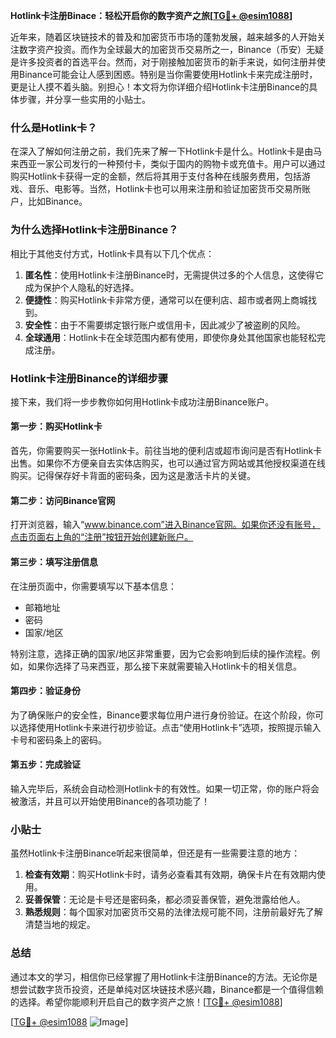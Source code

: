 **Hotlink卡注册Binace：轻松开启你的数字资产之旅[[TG💪+ @esim1088](https://t.me/s/esim1088)]**

近年来，随着区块链技术的普及和加密货币市场的蓬勃发展，越来越多的人开始关注数字资产投资。而作为全球最大的加密货币交易所之一，Binance（币安）无疑是许多投资者的首选平台。然而，对于刚接触加密货币的新手来说，如何注册并使用Binance可能会让人感到困惑。特别是当你需要使用Hotlink卡来完成注册时，更是让人摸不着头脑。别担心！本文将为你详细介绍Hotlink卡注册Binance的具体步骤，并分享一些实用的小贴士。

### 什么是Hotlink卡？

在深入了解如何注册之前，我们先来了解一下Hotlink卡是什么。Hotlink卡是由马来西亚一家公司发行的一种预付卡，类似于国内的购物卡或充值卡。用户可以通过购买Hotlink卡获得一定的金额，然后将其用于支付各种在线服务费用，包括游戏、音乐、电影等。当然，Hotlink卡也可以用来注册和验证加密货币交易所账户，比如Binance。

### 为什么选择Hotlink卡注册Binance？

相比于其他支付方式，Hotlink卡具有以下几个优点：

1. **匿名性**：使用Hotlink卡注册Binance时，无需提供过多的个人信息，这使得它成为保护个人隐私的好选择。
2. **便捷性**：购买Hotlink卡非常方便，通常可以在便利店、超市或者网上商城找到。
3. **安全性**：由于不需要绑定银行账户或信用卡，因此减少了被盗刷的风险。
4. **全球通用**：Hotlink卡在全球范围内都有使用，即使你身处其他国家也能轻松完成注册。

### Hotlink卡注册Binance的详细步骤

接下来，我们将一步步教你如何用Hotlink卡成功注册Binance账户。

#### 第一步：购买Hotlink卡

首先，你需要购买一张Hotlink卡。前往当地的便利店或超市询问是否有Hotlink卡出售。如果你不方便亲自去实体店购买，也可以通过官方网站或其他授权渠道在线购买。记得保存好卡背面的密码条，因为这是激活卡片的关键。

#### 第二步：访问Binance官网

打开浏览器，输入“www.binance.com”进入Binance官网。如果你还没有账号，点击页面右上角的“注册”按钮开始创建新账户。

#### 第三步：填写注册信息

在注册页面中，你需要填写以下基本信息：
- 邮箱地址
- 密码
- 国家/地区

特别注意，选择正确的国家/地区非常重要，因为它会影响到后续的操作流程。例如，如果你选择了马来西亚，那么接下来就需要输入Hotlink卡的相关信息。

#### 第四步：验证身份

为了确保账户的安全性，Binance要求每位用户进行身份验证。在这个阶段，你可以选择使用Hotlink卡来进行初步验证。点击“使用Hotlink卡”选项，按照提示输入卡号和密码条上的密码。

#### 第五步：完成验证

输入完毕后，系统会自动检测Hotlink卡的有效性。如果一切正常，你的账户将会被激活，并且可以开始使用Binance的各项功能了！

### 小贴士

虽然Hotlink卡注册Binance听起来很简单，但还是有一些需要注意的地方：

1. **检查有效期**：购买Hotlink卡时，请务必查看其有效期，确保卡片在有效期内使用。
2. **妥善保管**：无论是卡号还是密码条，都必须妥善保管，避免泄露给他人。
3. **熟悉规则**：每个国家对加密货币交易的法律法规可能不同，注册前最好先了解清楚当地的规定。

### 总结

通过本文的学习，相信你已经掌握了用Hotlink卡注册Binance的方法。无论你是想尝试数字货币投资，还是单纯对区块链技术感兴趣，Binance都是一个值得信赖的选择。希望你能顺利开启自己的数字资产之旅！[[TG💪+ @esim1088](https://t.me/s/esim1088)]

[[TG💪+ @esim1088](https://t.me/s/esim1088) ![Image](https://i.postimg.cc/4NQfJmqS/Snipaste-2025-05-13-00-14-12.png)]